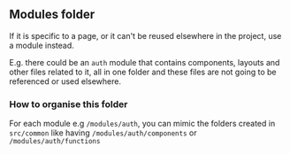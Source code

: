 ## Modules folder

If it is specific to a page, or it can't be reused elsewhere in the project,
use a module instead.

E.g. there could be an `auth` module that contains components, layouts and other
files related to it, all in one folder and these files are not going to be
referenced or used elsewhere.

### How to organise this folder

For each module e.g `/modules/auth`, you can mimic the folders created in
`src/common` like having `/modules/auth/components` or `/modules/auth/functions`
